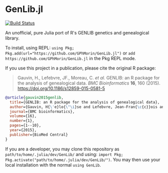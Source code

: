# GenLib.jl

[![Build Status](https://github.com/GPhMorin/GenLib.jl/actions/workflows/CI.yml/badge.svg?branch=main)](https://github.com/GPhMorin/GenLib.jl/actions/workflows/CI.yml?query=branch%3Amain)

An unofficial, pure Julia port of R's GENLIB genetics and genealogical library.

To install, using REPL: `using Pkg; Pkg.add(url="https://github.com/GPhMorin/GenLib.jl")` or `add https://github.com/GPhMorin/GenLib.jl` in the Pkg REPL mode.

If you use this project in a publication, please cite the original R package:

> Gauvin, H., Lefebvre, JF., Moreau, C. *et al.* GENLIB: an R package for the analysis of genealogical data. *BMC Bioinformatics* **16**, 160 (2015). https://doi.org/10.1186/s12859-015-0581-5

```bibtex
@article{gauvin2015genlib,
  title={GENLIB: an R package for the analysis of genealogical data},
  author={Gauvin, H{\'e}lo{\"\i}se and Lefebvre, Jean-Fran{\c{c}}ois and Moreau, Claudia and Lavoie, Eve-Marie and Labuda, Damian and V{\'e}zina, H{\'e}l{\`e}ne and Roy-Gagnon, Marie-H{\'e}l{\`e}ne},
  journal={BMC bioinformatics},
  volume={16},
  number={1},
  pages={1--10},
  year={2015},
  publisher={BioMed Central}
}
```

If you are a developer, you may clone this repository as `path/to/home/.julia/dev/GenLib/` and using: `import Pkg; Pkg.activate("path/to/home/.julia/dev/GenLib/")`. You may then use your local installation with the normal `using GenLib`.
